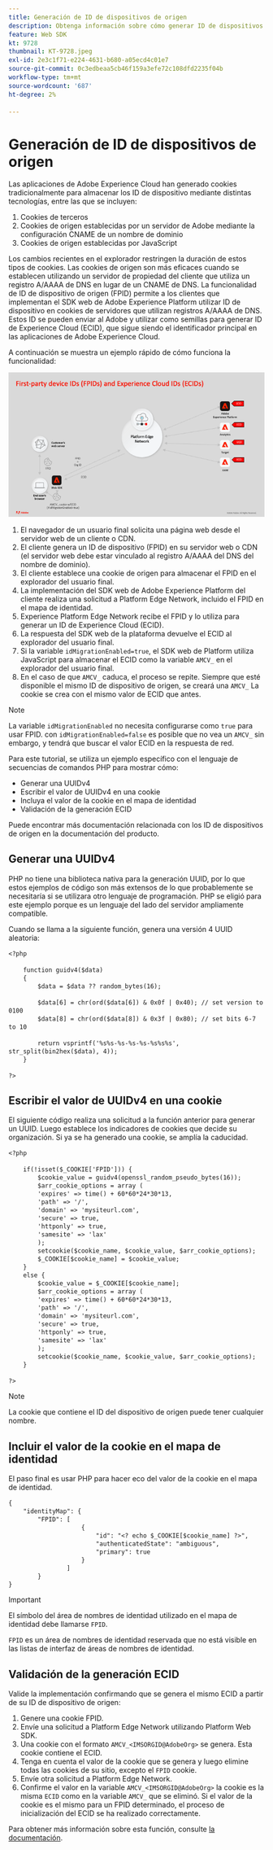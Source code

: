 ```yaml
---
title: Generación de ID de dispositivos de origen
description: Obtenga información sobre cómo generar ID de dispositivos de origen
feature: Web SDK
kt: 9728
thumbnail: KT-9728.jpeg
exl-id: 2e3c1f71-e224-4631-b680-a05ecd4c01e7
source-git-commit: 0c3edbeaa5cb46f159a3efe72c108dfd2235f04b
workflow-type: tm+mt
source-wordcount: '687'
ht-degree: 2%

---
```


# Generación de ID de dispositivos de origen

Las aplicaciones de Adobe Experience Cloud han generado cookies tradicionalmente para almacenar los ID de dispositivo mediante distintas tecnologías, entre las que se incluyen:

1. Cookies de terceros
1. Cookies de origen establecidas por un servidor de Adobe mediante la configuración CNAME de un nombre de dominio
1. Cookies de origen establecidas por JavaScript

Los cambios recientes en el explorador restringen la duración de estos tipos de cookies. Las cookies de origen son más eficaces cuando se establecen utilizando un servidor de propiedad del cliente que utiliza un registro A/AAAA de DNS en lugar de un CNAME de DNS. La funcionalidad de ID de dispositivo de origen (FPID) permite a los clientes que implementan el SDK web de Adobe Experience Platform utilizar ID de dispositivo en cookies de servidores que utilizan registros A/AAAA de DNS. Estos ID se pueden enviar al Adobe y utilizar como semillas para generar ID de Experience Cloud (ECID), que sigue siendo el identificador principal en las aplicaciones de Adobe Experience Cloud.

A continuación se muestra un ejemplo rápido de cómo funciona la funcionalidad:

![ID de dispositivos de origen (FPID) e ID de Experience Cloud (ECID)](../assets/kt-9728.png)

1. El navegador de un usuario final solicita una página web desde el servidor web de un cliente o CDN.
1. El cliente genera un ID de dispositivo (FPID) en su servidor web o CDN (el servidor web debe estar vinculado al registro A/AAAA del DNS del nombre de dominio).
1. El cliente establece una cookie de origen para almacenar el FPID en el explorador del usuario final.
1. La implementación del SDK web de Adobe Experience Platform del cliente realiza una solicitud a Platform Edge Network, incluido el FPID en el mapa de identidad.
1. Experience Platform Edge Network recibe el FPID y lo utiliza para generar un ID de Experience Cloud (ECID).
1. La respuesta del SDK web de la plataforma devuelve el ECID al explorador del usuario final.
1. Si la variable `idMigrationEnabled=true`, el SDK web de Platform utiliza JavaScript para almacenar el ECID como la variable `AMCV_` en el explorador del usuario final.
1. En el caso de que `AMCV_` caduca, el proceso se repite. Siempre que esté disponible el mismo ID de dispositivo de origen, se creará una `AMCV_` La cookie se crea con el mismo valor de ECID que antes.

>[!NOTE]
>
>La variable `idMigrationEnabled` no necesita configurarse como `true` para usar FPID. con `idMigrationEnabled=false` es posible que no vea un `AMCV_` sin embargo, y tendrá que buscar el valor ECID en la respuesta de red.


Para este tutorial, se utiliza un ejemplo específico con el lenguaje de secuencias de comandos PHP para mostrar cómo:

* Generar una UUIDv4
* Escribir el valor de UUIDv4 en una cookie
* Incluya el valor de la cookie en el mapa de identidad
* Validación de la generación ECID

Puede encontrar más documentación relacionada con los ID de dispositivos de origen en la documentación del producto.

## Generar una UUIDv4

PHP no tiene una biblioteca nativa para la generación UUID, por lo que estos ejemplos de código son más extensos de lo que probablemente se necesitaría si se utilizara otro lenguaje de programación. PHP se eligió para este ejemplo porque es un lenguaje del lado del servidor ampliamente compatible.


Cuando se llama a la siguiente función, genera una versión 4 UUID aleatoria:

```
<?php
    
    function guidv4($data)
    {
        $data = $data ?? random_bytes(16);

        $data[6] = chr(ord($data[6]) & 0x0f | 0x40); // set version to 0100
        $data[8] = chr(ord($data[8]) & 0x3f | 0x80); // set bits 6-7 to 10

        return vsprintf('%s%s-%s-%s-%s-%s%s%s', str_split(bin2hex($data), 4));
    }

?>
```

## Escribir el valor de UUIDv4 en una cookie

El siguiente código realiza una solicitud a la función anterior para generar un UUID. Luego establece los indicadores de cookies que decide su organización. Si ya se ha generado una cookie, se amplía la caducidad.

```
<?php

    if(!isset($_COOKIE['FPID'])) {
        $cookie_value = guidv4(openssl_random_pseudo_bytes(16));        
        $arr_cookie_options = array (
        'expires' => time() + 60*60*24*30*13,
        'path' => '/',
        'domain' => 'mysiteurl.com',
        'secure' => true,
        'httponly' => true,
        'samesite' => 'lax'
        );
        setcookie($cookie_name, $cookie_value, $arr_cookie_options);
        $_COOKIE[$cookie_name] = $cookie_value;
    }
    else {
        $cookie_value = $_COOKIE[$cookie_name];
        $arr_cookie_options = array (
        'expires' => time() + 60*60*24*30*13,
        'path' => '/',
        'domain' => 'mysiteurl.com',
        'secure' => true,
        'httponly' => true,
        'samesite' => 'lax'
        );
        setcookie($cookie_name, $cookie_value, $arr_cookie_options);
    }

?>
```

>[!NOTE]
>
>La cookie que contiene el ID del dispositivo de origen puede tener cualquier nombre.

## Incluir el valor de la cookie en el mapa de identidad

El paso final es usar PHP para hacer eco del valor de la cookie en el mapa de identidad.


```
{
    "identityMap": {
        "FPID": [
                    {
                        "id": "<? echo $_COOKIE[$cookie_name] ?>",
                        "authenticatedState": "ambiguous",
                        "primary": true
                    }
                ]
        }
}
```

>[!IMPORTANT]
>
>El símbolo del área de nombres de identidad utilizado en el mapa de identidad debe llamarse `FPID`.
>
> `FPID` es un área de nombres de identidad reservada que no está visible en las listas de interfaz de áreas de nombres de identidad.


## Validación de la generación ECID

Valide la implementación confirmando que se genera el mismo ECID a partir de su ID de dispositivo de origen:

1. Genere una cookie FPID.
1. Envíe una solicitud a Platform Edge Network utilizando Platform Web SDK.
1. Una cookie con el formato `AMCV_<IMSORGID@AdobeOrg>` se genera. Esta cookie contiene el ECID.
1. Tenga en cuenta el valor de la cookie que se genera y luego elimine todas las cookies de su sitio, excepto el `FPID` cookie.
1. Envíe otra solicitud a Platform Edge Network.
1. Confirme el valor en la variable `AMCV_<IMSORGID@AdobeOrg>` la cookie es la misma `ECID` como en la variable `AMCV_` que se eliminó. Si el valor de la cookie es el mismo para un FPID determinado, el proceso de inicialización del ECID se ha realizado correctamente.

Para obtener más información sobre esta función, consulte [la documentación](https://experienceleague.adobe.com/docs/experience-platform/edge/identity/first-party-device-ids.html).
